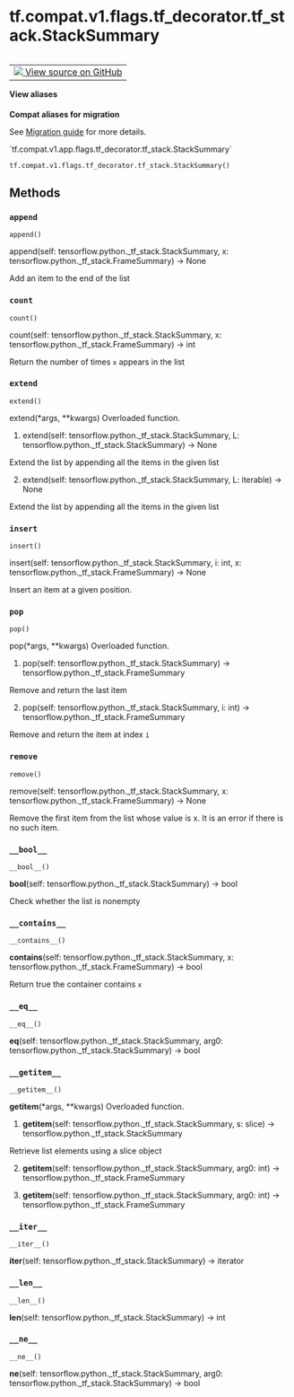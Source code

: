 <div itemscope itemtype="http://developers.google.com/ReferenceObject">
<meta itemprop="name" content="tf.compat.v1.flags.tf_decorator.tf_stack.StackSummary" />
<meta itemprop="path" content="Stable" />
<meta itemprop="property" content="__bool__"/>
<meta itemprop="property" content="__contains__"/>
<meta itemprop="property" content="__eq__"/>
<meta itemprop="property" content="__getitem__"/>
<meta itemprop="property" content="__init__"/>
<meta itemprop="property" content="__iter__"/>
<meta itemprop="property" content="__len__"/>
<meta itemprop="property" content="__ne__"/>
<meta itemprop="property" content="__new__"/>
<meta itemprop="property" content="append"/>
<meta itemprop="property" content="count"/>
<meta itemprop="property" content="extend"/>
<meta itemprop="property" content="insert"/>
<meta itemprop="property" content="pop"/>
<meta itemprop="property" content="remove"/>
</div>

# tf.compat.v1.flags.tf_decorator.tf_stack.StackSummary

<!-- Insert buttons and diff -->

<table class="tfo-notebook-buttons tfo-api nocontent" align="left">
<td>
  <a target="_blank" href="https://github.com/tensorflow/tensorflow/blob/r2.2/tensorflow/python/_tf_stack.so">
    <img src="https://www.tensorflow.org/images/GitHub-Mark-32px.png" />
    View source on GitHub
  </a>
</td>
</table>





<section class="expandable">
  <h4 class="showalways">View aliases</h4>
  <p>
<b>Compat aliases for migration</b>
<p>See
<a href="https://www.tensorflow.org/guide/migrate">Migration guide</a> for
more details.</p>
<p>`tf.compat.v1.app.flags.tf_decorator.tf_stack.StackSummary`</p>
</p>
</section>

<pre class="devsite-click-to-copy prettyprint lang-py tfo-signature-link">
<code>tf.compat.v1.flags.tf_decorator.tf_stack.StackSummary()
</code></pre>



<!-- Placeholder for "Used in" -->


## Methods

<h3 id="append"><code>append</code></h3>

<pre class="devsite-click-to-copy prettyprint lang-py tfo-signature-link">
<code>append()
</code></pre>

append(self: tensorflow.python._tf_stack.StackSummary, x: tensorflow.python._tf_stack.FrameSummary) -> None

Add an item to the end of the list

<h3 id="count"><code>count</code></h3>

<pre class="devsite-click-to-copy prettyprint lang-py tfo-signature-link">
<code>count()
</code></pre>

count(self: tensorflow.python._tf_stack.StackSummary, x: tensorflow.python._tf_stack.FrameSummary) -> int

Return the number of times ``x`` appears in the list

<h3 id="extend"><code>extend</code></h3>

<pre class="devsite-click-to-copy prettyprint lang-py tfo-signature-link">
<code>extend()
</code></pre>

extend(*args, **kwargs)
Overloaded function.

1. extend(self: tensorflow.python._tf_stack.StackSummary, L: tensorflow.python._tf_stack.StackSummary) -> None

Extend the list by appending all the items in the given list

2. extend(self: tensorflow.python._tf_stack.StackSummary, L: iterable) -> None

Extend the list by appending all the items in the given list

<h3 id="insert"><code>insert</code></h3>

<pre class="devsite-click-to-copy prettyprint lang-py tfo-signature-link">
<code>insert()
</code></pre>

insert(self: tensorflow.python._tf_stack.StackSummary, i: int, x: tensorflow.python._tf_stack.FrameSummary) -> None

Insert an item at a given position.

<h3 id="pop"><code>pop</code></h3>

<pre class="devsite-click-to-copy prettyprint lang-py tfo-signature-link">
<code>pop()
</code></pre>

pop(*args, **kwargs)
Overloaded function.

1. pop(self: tensorflow.python._tf_stack.StackSummary) -> tensorflow.python._tf_stack.FrameSummary

Remove and return the last item

2. pop(self: tensorflow.python._tf_stack.StackSummary, i: int) -> tensorflow.python._tf_stack.FrameSummary

Remove and return the item at index ``i``

<h3 id="remove"><code>remove</code></h3>

<pre class="devsite-click-to-copy prettyprint lang-py tfo-signature-link">
<code>remove()
</code></pre>

remove(self: tensorflow.python._tf_stack.StackSummary, x: tensorflow.python._tf_stack.FrameSummary) -> None

Remove the first item from the list whose value is x. It is an error if there is no such item.

<h3 id="__bool__"><code>__bool__</code></h3>

<pre class="devsite-click-to-copy prettyprint lang-py tfo-signature-link">
<code>__bool__()
</code></pre>

__bool__(self: tensorflow.python._tf_stack.StackSummary) -> bool

Check whether the list is nonempty

<h3 id="__contains__"><code>__contains__</code></h3>

<pre class="devsite-click-to-copy prettyprint lang-py tfo-signature-link">
<code>__contains__()
</code></pre>

__contains__(self: tensorflow.python._tf_stack.StackSummary, x: tensorflow.python._tf_stack.FrameSummary) -> bool

Return true the container contains ``x``

<h3 id="__eq__"><code>__eq__</code></h3>

<pre class="devsite-click-to-copy prettyprint lang-py tfo-signature-link">
<code>__eq__()
</code></pre>

__eq__(self: tensorflow.python._tf_stack.StackSummary, arg0: tensorflow.python._tf_stack.StackSummary) -> bool


<h3 id="__getitem__"><code>__getitem__</code></h3>

<pre class="devsite-click-to-copy prettyprint lang-py tfo-signature-link">
<code>__getitem__()
</code></pre>

__getitem__(*args, **kwargs)
Overloaded function.

1. __getitem__(self: tensorflow.python._tf_stack.StackSummary, s: slice) -> tensorflow.python._tf_stack.StackSummary

Retrieve list elements using a slice object

2. __getitem__(self: tensorflow.python._tf_stack.StackSummary, arg0: int) -> tensorflow.python._tf_stack.FrameSummary

3. __getitem__(self: tensorflow.python._tf_stack.StackSummary, arg0: int) -> tensorflow.python._tf_stack.FrameSummary

<h3 id="__iter__"><code>__iter__</code></h3>

<pre class="devsite-click-to-copy prettyprint lang-py tfo-signature-link">
<code>__iter__()
</code></pre>

__iter__(self: tensorflow.python._tf_stack.StackSummary) -> iterator


<h3 id="__len__"><code>__len__</code></h3>

<pre class="devsite-click-to-copy prettyprint lang-py tfo-signature-link">
<code>__len__()
</code></pre>

__len__(self: tensorflow.python._tf_stack.StackSummary) -> int


<h3 id="__ne__"><code>__ne__</code></h3>

<pre class="devsite-click-to-copy prettyprint lang-py tfo-signature-link">
<code>__ne__()
</code></pre>

__ne__(self: tensorflow.python._tf_stack.StackSummary, arg0: tensorflow.python._tf_stack.StackSummary) -> bool




